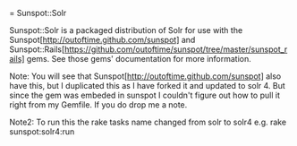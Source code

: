 = Sunspot::Solr

Sunspot::Solr is a packaged distribution of Solr for use with the
Sunspot[http://outoftime.github.com/sunspot] and
Sunspot::Rails[https://github.com/outoftime/sunspot/tree/master/sunspot_rails]
gems.  See those gems' documentation for more information.

Note: You will see that Sunspot[http://outoftime.github.com/sunspot] also have this, but I duplicated this as I have forked it and updated to solr 4. But since the gem was embeded in sunspot I couldn't figure out how to pull it right from my Gemfile. If you do drop me a note.

Note2: To run this the rake tasks name changed from solr to solr4 e.g. rake sunspot:solr4:run